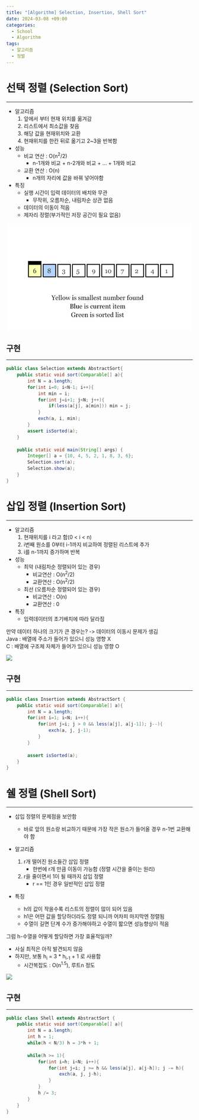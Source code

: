 ```yaml
---
title: "[Algorithm] Selection, Insertion, Shell Sort"
date: 2024-03-08 +09:00
categories:
  - School
  - Algorithm
tags:
  - 알고리즘
  - 정렬
---
```

# 선택 정렬 (Selection Sort)
---
- 알고리즘
	1. 앞에서 부터 현재 위치를 옮겨감
	2. 리스트에서 최소값을 찾음
	3. 해당 값을 현재위치와 교환
	4. 현재위치를 한칸 뒤로 옮기고 2~3을 반복함
- 성능
	- 비교 연산 : O(n<sup>2</sup>/2)
		- n-1개와 비교 + n-2개와 비교 + ... + 1개와 비교
	- 교환 연산 : O(n)
		- n개의 자리에 값을 바꿔 넣어야함
- 특징
	- 실행 시간이 입력 데이터의 배치와 무관
		- 무작위, 오름차순, 내림차순 상관 없음
	- 데이터의 이동이 적음
	- 제자리 정렬(부가적인 저장 공간이 필요 없음)

![](images/2024-03-08-Algorithm-Sorting1.gif)

## 구현
---
```Java
public class Selection extends AbstractSort{  
    public static void sort(Comparable[] a){  
        int N = a.length;  
        for(int i=0; i<N-1; i++){  
            int min = i;  
            for(int j=i+1; j<N; j++){  
                if(less(a[j], a[min])) min = j;  
            }  
            exch(a, i, min);  
        }  
        assert isSorted(a);  
    }  
  
    public static void main(String[] args) {  
        Integer[] a = {10, 4, 5, 2, 1, 8, 3, 6};  
        Selection.sort(a);  
        Selection.show(a);  
    }  
}
```

# 삽입 정렬 (Insertion Sort)
---
- 알고리즘
	1. 현재위치를 i 라고 함(0 < i < n)
	2. i번째 원소를 0부터 i-1까지 비교하여 정렬된 리스트에 추가
	3. i를 n-1까지 증가하며 반복
- 성능
	- 최악 (내림차순 정렬되어 있는 경우)
		- 비교연산 : O(n<sup>2</sup>/2)
		- 교환연산 : O(n<sup>2</sup>/2)
	- 최선 (오름차순 정렬되어 있는 경우)
		- 비교연산 : O(n)
		- 교환연산 : 0
- 특징
	- 입력데이터의 초기배치에 따라 달라짐


만약 데이터 하나의 크기가 큰 경우는? -> 데이터의 이동시 문제가 생김     
Java : 배열에 주소가 들어가 있으니 성능 영향 X     
C : 배열에 구조체 자체가 들어가 있으니 성능 영향 O

![](images/2024-03-08-School_Algorithm-Sorting1.gif)

## 구현
---
```Java
public class Insertion extends AbstractSort {  
    public static void sort(Comparable[] a){  
        int N = a.length;  
        for(int i=1; i<N; i++){  
            for(int j=i; j > 0 && less(a[j], a[j-1]); j--){  
                exch(a, j, j-1);  
            }  
        }  
          
        assert isSorted(a);  
    }  
}
```

# 쉘 정렬 (Shell Sort)
---
- 삽입 정렬의 문제점을 보안함
	- 바로 앞의 원소랑 비교하기 때문에 가장 작은 원소가 들어올 경우 n-1번 교환해야 함

 - 알고리즘
	1. r개 떨어진 원소들간 삽입 정렬
		- 한번에 r개 만큼 이동이 가능함 (정렬 시간을 줄이는 원리)
	2. r을 줄이면서 1이 될 때까지 삽입 정렬
		- r == 1인 경우 일반적인 삽입 정렬
- 특징
	- h의 값이 작을수록 리스트의 정렬이 많이 되어 있음
	- h1은 어떤 값을 할당하더라도 정렬 되니까 어차피 마지막엔 정렬됨
	- 수열이 길면 단계 수가 증가해야하고 수열이 짧으면 성능향상이 적음

그럼 h-수열을 어떻게 할당하면 가장 효율적일까?
- 사실 최적은 아직 발견되지 않음
- 하지만, 보통 h<sub>i</sub> = 3 * h<sub>i-1</sub> + 1 로 사용함
	- 시간복잡도 : O(n<sup>1.5</sup>), 루트n 정도

![](images/2024-03-08-School_Algorithm-Sorting1-1.gif)

## 구현
---
```java
public class Shell extends AbstractSort {  
    public static void sort(Comparable[] a){  
        int N = a.length;  
        int h = 1;  
        while(h < N/3) h = 3*h + 1;  
          
        while(h >= 1){  
            for(int i=h; i<N; i++){  
                for(int j=i; j >= h && less(a[j], a[j-h]); j -= h){  
                    exch(a, j, j-h);  
                }  
            }  
            h /= 3;  
        }  
    }  
}
```


